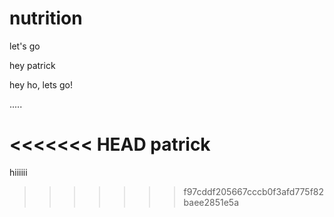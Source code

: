 # nutrition
let's go

hey patrick

hey ho, lets go!

.....

<<<<<<< HEAD
patrick
=======

hiiiiii
>>>>>>> f97cddf205667cccb0f3afd775f82baee2851e5a

